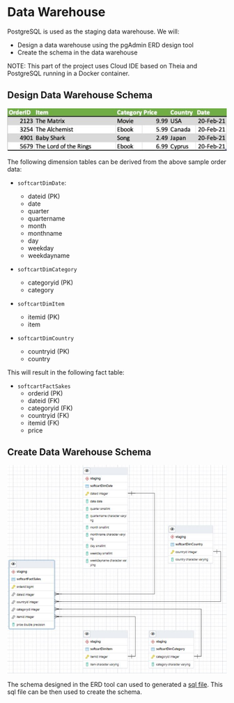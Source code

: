 # Data Warehouse

PostgreSQL is used as the staging data warehouse. We will:

* Design a data warehouse using the pgAdmin ERD design tool
* Create the schema in the data warehouse

NOTE: This part of the project uses Cloud IDE based on Theia and PostgreSQL running in a Docker container.

## Design Data Warehouse Schema

![Sample Order Data](https://github.com/Sidkian/SoftCart-Data-Engineering-Project/blob/master/Data%20Warehouse/Images/sample-order-data.JPG)

The following dimension tables can be derived from the above sample order data:
* `softcartDimDate`:
    * dateid (PK)
    * date
    * quarter
    * quartername
    * month
    * monthname
    * day
    * weekday
    * weekdayname

* `softcartDimCategory`
    * categoryid (PK)
    * category

* `softcartDimItem`
    * itemid (PK)
    * item

* `softcartDimCountry`
    * countryid (PK)
    * country

This will result in the following fact table:
* `softcartFactSakes`
    * orderid (PK)
    * dateid (FK)
    * categoryid (FK)
    * countryid (FK)
    * itemid (FK)
    * price

## Create Data Warehouse Schema

![Data Warehouse ERD](https://github.com/Sidkian/SoftCart-Data-Engineering-Project/blob/master/Data%20Warehouse/Images/data-warehouse-ERD.JPG)

The schema designed in the ERD tool can used to generated a [sql file](https://github.com/Sidkian/SoftCart-Data-Engineering-Project/blob/master/Data%20Warehouse/data-warehouse-schema.sql).
This sql file can be then used to create the schema.



